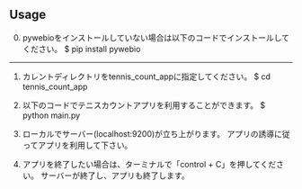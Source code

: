 ## Usage

0. pywebioをインストールしていない場合は以下のコードでインストールしてください。
$ pip install pywebio

------------------------------------------------------------------------------------------------------

1. カレントディレクトリをtennis_count_appに指定してください。
$ cd tennis_count_app

2. 以下のコードでテニスカウントアプリを利用することができます。
$ python main.py

3. ローカルでサーバー(localhost:9200)が立ち上がります。
アプリの誘導に従ってアプリを利用して下さい。

4. アプリを終了したい場合は、ターミナルで「control + C」を押してください。
サーバーが終了し、アプリも終了します。
